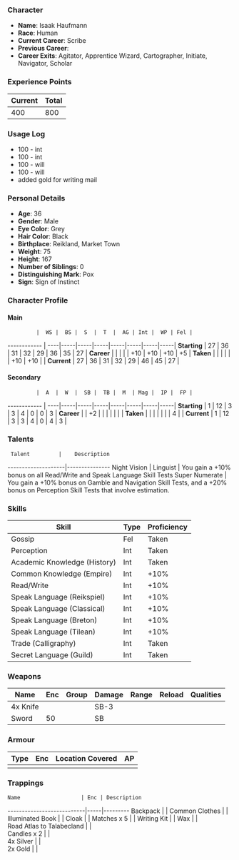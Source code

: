 ### Character
- **Name**: Isaak Haufmann
- **Race**: Human
- **Current Career**: Scribe
- **Previous Career**:
- **Career Exits**: Agitator, Apprentice Wizard, Cartographer, Initiate, Navigator, Scholar

### Experience Points
Current | Total
--------|------
    400 | 800
    
### Usage Log
- 100 - int
- 100 - int
- 100 - will
- 100 - will
- added gold for writing mail

### Personal Details
- **Age**: 36
- **Gender**: Male
- **Eye Color**: Grey
- **Hair Color**: Black
- **Birthplace**: Reikland, Market Town
- **Weight**: 75
- **Height**: 167
- **Number of Siblings**: 0
- **Distinguishing Mark**: Pox
- **Sign**: Sign of Instinct

### Character Profile

#### Main
             |  WS |  BS |  S  |  T  |  AG | Int |  WP | Fel |
------------ | ----|-----|-----|-----|-----|-----|-----|-----|
**Starting** |  27 |  36 |  31 |  32 |  29 |  36 |  35 |  27 |
**Career**   |     |     |     |     | +10 | +10 | +10 |  +5 |
**Taken**    |     |     |     |     |     | +10 | +10 |     |
**Current**  |  27 |  36 |  31 |  32 |  29 |  46 |  45 |  27 |

#### Secondary
             |  A  |  W  |  SB |  TB |  M  | Mag |  IP |  FP |
------------ | ----|-----|-----|-----|-----|-----|-----|-----|
**Starting** |  1  |  12 |  3  |  3  |  4  |  0  |  0  |  3  |
**Career**   |     |  +2 |     |     |     |     |     |     |
**Taken**    |     |     |     |     |     |     |  4  |     |
**Current**  |  1  |  12 |  3  |  3  |  4  |  0  |  4  |  3  |
  
### Talents
     Talent         |    Description
--------------------|---------------
Night Vision        | 
Linguist            | You gain a +10% bonus on all Read/Write and Speak Language Skill Tests
Super Numerate      | You gain a +10% bonus on Gamble and Navigation Skill Tests, and a +20% bonus on Perception Skill Tests that involve estimation.

### Skills
Skill                        | Type| Proficiency
-----------------------------|-----|---------
Gossip                       | Fel | Taken
Perception                   | Int | Taken
Academic Knowledge (History) | Int | Taken
Common Knowledge (Empire)    | Int | +10%
Read/Write                   | Int | +10%
Speak Language (Reikspiel)   | Int | +10%
Speak Language (Classical)   | Int | +10%
Speak Language (Breton)      | Int | +10%
Speak Language (Tilean)      | Int | +10%
Trade (Calligraphy)          | Int | Taken
Secret Language (Guild)      | Int | Taken

### Weapons
   Name  | Enc | Group | Damage | Range | Reload | Qualities
-------- |-----|-------|--------|-------|--------|----------
4x Knife |     |       |  SB-3  |       |        | 
   Sword |  50 |       |   SB   |       |        | 
  
### Armour
   Type  | Enc | Location Covered | AP |
---------|-----|------------------|----|
         |     |                  |    |

### Trappings
    Name                   | Enc | Description
---------------------------|-----|---------
Backpack                   |     | 
Common Clothes             |     | 
Illuminated Book           |     | 
Cloak                      |     | 
Matches x 5                |     | 
Writing Kit                |     | 
Wax                        |     |  
Road Atlas to Talabecland  |     |  
Candles x 2                |     |  
4x Silver                  |     |  
2x Gold                    |     |  
